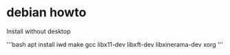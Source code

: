 # debian howto

Install without desktop

'''bash
apt install iwd make gcc libx11-dev libxft-dev libxinerama-dev xorg
'''

